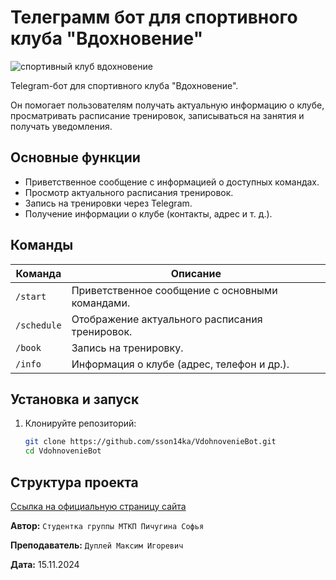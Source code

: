 # Телеграмм бот для спортивного клуба "Вдохновение"

![спортивный клуб вдохновение](https://github.com/user-attachments/assets/50501919-132f-41ff-8e32-1289404ea17b)

Telegram-бот для спортивного клуба "Вдохновение".  

Он помогает пользователям получать актуальную информацию о клубе, просматривать расписание тренировок, записываться на занятия и получать уведомления.

## Основные функции

- Приветственное сообщение с информацией о доступных командах.
- Просмотр актуального расписания тренировок.
- Запись на тренировки через Telegram.
- Получение информации о клубе (контакты, адрес и т. д.).

## Команды

| Команда        | Описание                                     |
|----------------|---------------------------------------------|
| `/start`       | Приветственное сообщение с основными командами. |
| `/schedule`    | Отображение актуального расписания тренировок. |
| `/book`        | Запись на тренировку.                         |
| `/info`        | Информация о клубе (адрес, телефон и др.).     |

## Установка и запуск

1. Клонируйте репозиторий:
   ```bash
   git clone https://github.com/sson14ka/VdohnovenieBot.git
   cd VdohnovenieBot
   ```

## Структура проекта

[Ссылка на официальную страницу сайта](https://vdohnoveniegym.ru/)

**Автор:** `Студентка группы МТКП Пичугина Софья`

**Преподаватель:** `Дуплей Максим Игоревич`

**Дата:** 15.11.2024

